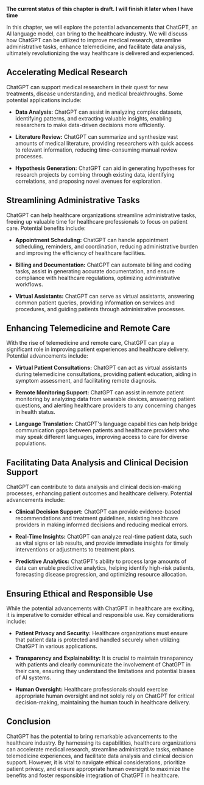 **The current status of this chapter is draft. I will finish it later when I have time**

In this chapter, we will explore the potential advancements that ChatGPT, an AI language model, can bring to the healthcare industry. We will discuss how ChatGPT can be utilized to improve medical research, streamline administrative tasks, enhance telemedicine, and facilitate data analysis, ultimately revolutionizing the way healthcare is delivered and experienced.

**Accelerating Medical Research**
---------------------------------

ChatGPT can support medical researchers in their quest for new treatments, disease understanding, and medical breakthroughs. Some potential applications include:

* **Data Analysis:** ChatGPT can assist in analyzing complex datasets, identifying patterns, and extracting valuable insights, enabling researchers to make data-driven decisions more efficiently.

* **Literature Review:** ChatGPT can summarize and synthesize vast amounts of medical literature, providing researchers with quick access to relevant information, reducing time-consuming manual review processes.

* **Hypothesis Generation:** ChatGPT can aid in generating hypotheses for research projects by combing through existing data, identifying correlations, and proposing novel avenues for exploration.

**Streamlining Administrative Tasks**
-------------------------------------

ChatGPT can help healthcare organizations streamline administrative tasks, freeing up valuable time for healthcare professionals to focus on patient care. Potential benefits include:

* **Appointment Scheduling:** ChatGPT can handle appointment scheduling, reminders, and coordination, reducing administrative burden and improving the efficiency of healthcare facilities.

* **Billing and Documentation:** ChatGPT can automate billing and coding tasks, assist in generating accurate documentation, and ensure compliance with healthcare regulations, optimizing administrative workflows.

* **Virtual Assistants:** ChatGPT can serve as virtual assistants, answering common patient queries, providing information on services and procedures, and guiding patients through administrative processes.

**Enhancing Telemedicine and Remote Care**
------------------------------------------

With the rise of telemedicine and remote care, ChatGPT can play a significant role in improving patient experiences and healthcare delivery. Potential advancements include:

* **Virtual Patient Consultations:** ChatGPT can act as virtual assistants during telemedicine consultations, providing patient education, aiding in symptom assessment, and facilitating remote diagnosis.

* **Remote Monitoring Support:** ChatGPT can assist in remote patient monitoring by analyzing data from wearable devices, answering patient questions, and alerting healthcare providers to any concerning changes in health status.

* **Language Translation:** ChatGPT's language capabilities can help bridge communication gaps between patients and healthcare providers who may speak different languages, improving access to care for diverse populations.

**Facilitating Data Analysis and Clinical Decision Support**
------------------------------------------------------------

ChatGPT can contribute to data analysis and clinical decision-making processes, enhancing patient outcomes and healthcare delivery. Potential advancements include:

* **Clinical Decision Support:** ChatGPT can provide evidence-based recommendations and treatment guidelines, assisting healthcare providers in making informed decisions and reducing medical errors.

* **Real-Time Insights:** ChatGPT can analyze real-time patient data, such as vital signs or lab results, and provide immediate insights for timely interventions or adjustments to treatment plans.

* **Predictive Analytics:** ChatGPT's ability to process large amounts of data can enable predictive analytics, helping identify high-risk patients, forecasting disease progression, and optimizing resource allocation.

**Ensuring Ethical and Responsible Use**
----------------------------------------

While the potential advancements with ChatGPT in healthcare are exciting, it is imperative to consider ethical and responsible use. Key considerations include:

* **Patient Privacy and Security:** Healthcare organizations must ensure that patient data is protected and handled securely when utilizing ChatGPT in various applications.

* **Transparency and Explainability:** It is crucial to maintain transparency with patients and clearly communicate the involvement of ChatGPT in their care, ensuring they understand the limitations and potential biases of AI systems.

* **Human Oversight:** Healthcare professionals should exercise appropriate human oversight and not solely rely on ChatGPT for critical decision-making, maintaining the human touch in healthcare delivery.

**Conclusion**
--------------

ChatGPT has the potential to bring remarkable advancements to the healthcare industry. By harnessing its capabilities, healthcare organizations can accelerate medical research, streamline administrative tasks, enhance telemedicine experiences, and facilitate data analysis and clinical decision support. However, it is vital to navigate ethical considerations, prioritize patient privacy, and ensure appropriate human oversight to maximize the benefits and foster responsible integration of ChatGPT in healthcare.
